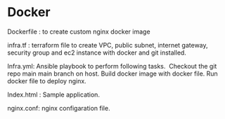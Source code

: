 # Docker


Dockerfile :
            to create custom nginx docker image
            
infra.tf : 
            terraform file to create VPC, public subnet, internet gateway, security group and ec2 instance with docker and git installed.
            
Infra.yml: 
            Ansible playbook to perform following tasks. 
                  Checkout the git repo main main branch on host.
                  Build docker image with docker file.
                  Run docker file to deploy nginx.
                  
Index.html : 
              Sample application.
         
nginx.conf: 
              nginx configaration file.


        
        
